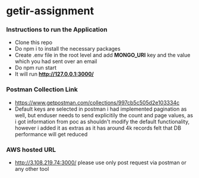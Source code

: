 # getir-assignment

### Instructions to run the Application

- Clone this repo
- Do npm i to install the necessary packages
- Create .env file in the root level and add **MONGO_URI** key and the value which you had sent over an email
- Do npm run start 
- It will run **http://127.0.0.1:3000/**

### Postman Collection Link
- https://www.getpostman.com/collections/997cb5c505d2e103334c
- Default keys are selected in postman i had implemented pagination as well, but enduser needs to send explicitily the count and page values, as i got information from poc as shouldn't modify the default functionality, however i added it as extras as it has around 4k records felt that DB performance will get reduced

### AWS hosted URL
- http://3.108.219.74:3000/ please use only post request via postman or any other tool 
